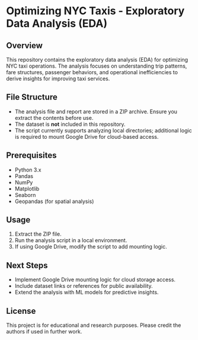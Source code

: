 # Optimizing NYC Taxis - Exploratory Data Analysis (EDA)

## Overview
This repository contains the exploratory data analysis (EDA) for optimizing NYC taxi operations. The analysis focuses on understanding trip patterns, fare structures, passenger behaviors, and operational inefficiencies to derive insights for improving taxi services.

## File Structure
- The analysis file and report are stored in a ZIP archive. Ensure you extract the contents before use.
- The dataset is **not** included in this repository.
- The script currently supports analyzing local directories; additional logic is required to mount Google Drive for cloud-based access.

## Prerequisites
- Python 3.x
- Pandas
- NumPy
- Matplotlib
- Seaborn
- Geopandas (for spatial analysis)

## Usage
1. Extract the ZIP file.
2. Run the analysis script in a local environment.
3. If using Google Drive, modify the script to add mounting logic.

## Next Steps
- Implement Google Drive mounting logic for cloud storage access.
- Include dataset links or references for public availability.
- Extend the analysis with ML models for predictive insights.

## License
This project is for educational and research purposes. Please credit the authors if used in further work.
